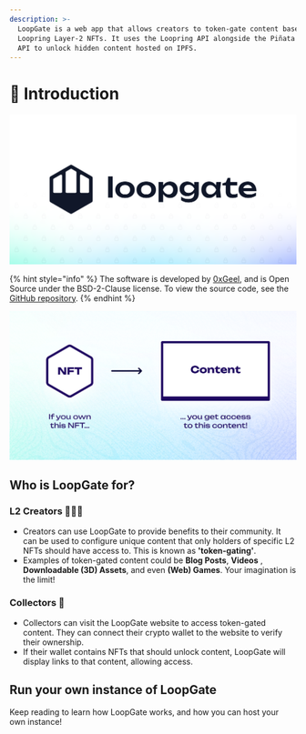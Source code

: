 ```yaml
---
description: >-
  LoopGate is a web app that allows creators to token-gate content based on
  Loopring Layer-2 NFTs. It uses the Loopring API alongside the Piñata Submarine
  API to unlock hidden content hosted on IPFS.
---
```


# 🌊 Introduction

![](../public/images/splash.png)

{% hint style="info" %}
The software is developed by [0xGeel](https://twitter.com/0xGeel), and is Open Source under the BSD-2-Clause license. To view the source code, see the [GitHub repository](https://github.com/0xGeel/loopgate).
{% endhint %}

![Token-gating allows you to unlock exclusive content with NFTs](../public/images/docs/what-is-token-gating.png)

## Who is LoopGate for?

### L2 Creators 🧑🏻‍🎨

* Creators can use LoopGate to provide benefits to their community. It can be used to configure unique content that only holders of specific L2 NFTs should have access to. This is known as **'token-gating'**.
* Examples of token-gated content could be **Blog Posts**, **Videos** , **Downloadable (3D) Assets**, and even **(Web) Games**. Your imagination is the limit!

### Collectors 🙋

* Collectors can visit the LoopGate website to access token-gated content. They can connect their crypto wallet to the website to verify their ownership.
* If their wallet contains NFTs that should unlock content, LoopGate will display links to that content, allowing access.

## Run your own instance of LoopGate

Keep reading to learn how LoopGate works, and how you can host your own instance!
